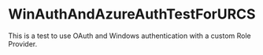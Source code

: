 # WinAuthAndAzureAuthTestForURCS

This is a test to use OAuth and Windows authentication with a custom Role Provider. 
